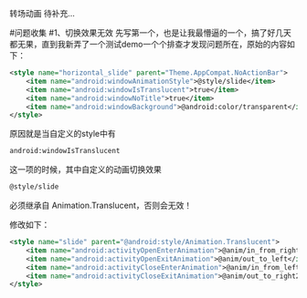 转场动画
待补充...

#问题收集
#1、切换效果无效
先写第一个，也是让我最懵逼的一个，搞了好几天都无果，直到我新弄了一个测试demo一个个排查才发现问题所在，原始的内容如下：

```xml
<style name="horizontal_slide" parent="Theme.AppCompat.NoActionBar">
    <item name="android:windowAnimationStyle">@style/slide</item>
    <item name="android:windowIsTranslucent">true</item>
    <item name="android:windowNoTitle">true</item>
    <item name="android:windowBackground">@android:color/transparent</item>
</style>
```
原因就是当自定义的style中有

```xml
android:windowIsTranslucent
```
这一项的时候，其中自定义的动画切换效果

```xml
@style/slide
```
必须继承自 Animation.Translucent，否则会无效！

修改如下：
```xml
<style name="slide" parent="@android:style/Animation.Translucent">
    <item name="android:activityOpenEnterAnimation">@anim/in_from_right</item>
    <item name="android:activityOpenExitAnimation">@anim/out_to_left</item>
    <item name="android:activityCloseEnterAnimation">@anim/in_from_left</item>
    <item name="android:activityCloseExitAnimation">@anim/out_to_right2</item>
</style>
```

